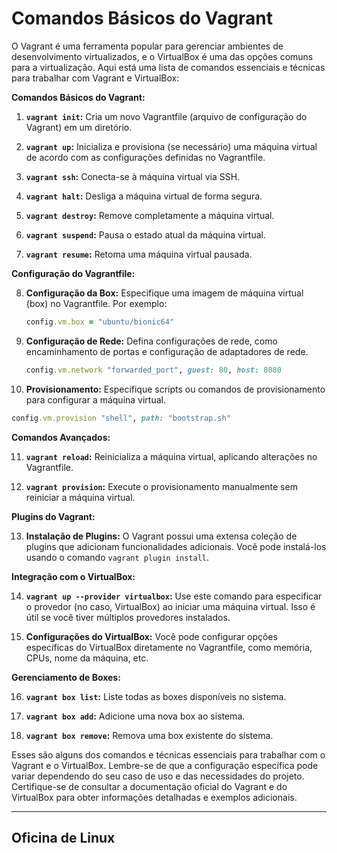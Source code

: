 # Comandos Básicos do Vagrant

O Vagrant é uma ferramenta popular para gerenciar ambientes de desenvolvimento virtualizados, e o VirtualBox é uma das opções comuns para a virtualização. Aqui está uma lista de comandos essenciais e técnicas para trabalhar com Vagrant e VirtualBox:

**Comandos Básicos do Vagrant:**

1. **`vagrant init`:** Cria um novo Vagrantfile (arquivo de configuração do Vagrant) em um diretório.

2. **`vagrant up`:** Inicializa e provisiona (se necessário) uma máquina virtual de acordo com as configurações definidas no Vagrantfile.

3. **`vagrant ssh`:** Conecta-se à máquina virtual via SSH.

4. **`vagrant halt`:** Desliga a máquina virtual de forma segura.

5. **`vagrant destroy`:** Remove completamente a máquina virtual.

6. **`vagrant suspend`:** Pausa o estado atual da máquina virtual.

7. **`vagrant resume`:** Retoma uma máquina virtual pausada.

**Configuração do Vagrantfile:**

8. **Configuração da Box:** Especifique uma imagem de máquina virtual (box) no Vagrantfile. Por exemplo:

   ```ruby
   config.vm.box = "ubuntu/bionic64"
   ```

9. **Configuração de Rede:** Defina configurações de rede, como encaminhamento de portas e configuração de adaptadores de rede.

   ```ruby
   config.vm.network "forwarded_port", guest: 80, host: 8080
   ```

10. **Provisionamento:** Especifique scripts ou comandos de provisionamento para configurar a máquina virtual.

   ```ruby
   config.vm.provision "shell", path: "bootstrap.sh"
   ```

**Comandos Avançados:**

11. **`vagrant reload`:** Reinicializa a máquina virtual, aplicando alterações no Vagrantfile.

12. **`vagrant provision`:** Execute o provisionamento manualmente sem reiniciar a máquina virtual.

**Plugins do Vagrant:**

13. **Instalação de Plugins:** O Vagrant possui uma extensa coleção de plugins que adicionam funcionalidades adicionais. Você pode instalá-los usando o comando `vagrant plugin install`.

**Integração com o VirtualBox:**

14. **`vagrant up --provider virtualbox`:** Use este comando para especificar o provedor (no caso, VirtualBox) ao iniciar uma máquina virtual. Isso é útil se você tiver múltiplos provedores instalados.

15. **Configurações do VirtualBox:** Você pode configurar opções específicas do VirtualBox diretamente no Vagrantfile, como memória, CPUs, nome da máquina, etc.

**Gerenciamento de Boxes:**

16. **`vagrant box list`:** Liste todas as boxes disponíveis no sistema.

17. **`vagrant box add`:** Adicione uma nova box ao sistema.

18. **`vagrant box remove`:** Remova uma box existente do sistema.

Esses são alguns dos comandos e técnicas essenciais para trabalhar com o Vagrant e o VirtualBox. Lembre-se de que a configuração específica pode variar dependendo do seu caso de uso e das necessidades do projeto. Certifique-se de consultar a documentação oficial do Vagrant e do VirtualBox para obter informações detalhadas e exemplos adicionais.

___________________
## Oficina de Linux
